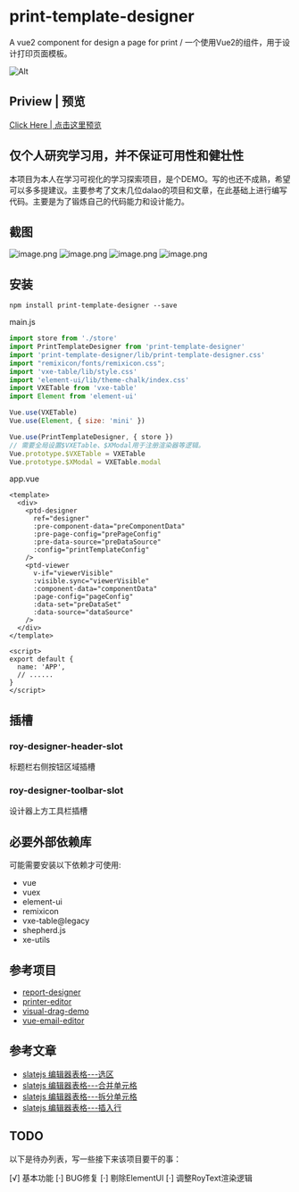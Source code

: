 # print-template-designer
A vue2 component for design a page for print / 一个使用Vue2的组件，用于设计打印页面模板。

![Alt](https://repobeats.axiom.co/api/embed/dd83a2eca0ff7a4c1772a68c4691980199f7caef.svg "Repobeats analytics image")

## Priview | 预览

[Click Here | 点击这里预览](https://royians.github.io/print-template-designer/)

## 仅个人研究学习用，并不保证可用性和健壮性

本项目为本人在学习可视化的学习探索项目，是个DEMO。写的也还不成熟，希望可以多多提建议。主要参考了文末几位dalao的项目和文章，在此基础上进行编写代码。主要是为了锻炼自己的代码能力和设计能力。

## 截图

![image.png](https://s2.loli.net/2022/11/29/mBilHMz8xuZeL3Y.png)
![image.png](https://s2.loli.net/2022/11/29/7Qpzd1N4XZDu9xE.png)
![image.png](https://s2.loli.net/2022/11/29/iPSO9GJQv41YZlj.png)
![image.png](https://s2.loli.net/2022/11/29/kQZwCrS41m6THAh.png)

## 安装

```shell
npm install print-template-designer --save
```

main.js

```javascript
import store from './store'
import PrintTemplateDesigner from 'print-template-designer'
import 'print-template-designer/lib/print-template-designer.css'
import "remixicon/fonts/remixicon.css";
import 'vxe-table/lib/style.css'
import 'element-ui/lib/theme-chalk/index.css'
import VXETable from 'vxe-table'
import Element from 'element-ui'

Vue.use(VXETable)
Vue.use(Element, { size: 'mini' })

Vue.use(PrintTemplateDesigner, { store })
// 需要全局设置$VXETable、$XModal用于注册渲染器等逻辑。
Vue.prototype.$VXETable = VXETable
Vue.prototype.$XModal = VXETable.modal
```

app.vue
```vue
<template>
  <div>
    <ptd-designer
      ref="designer"
      :pre-component-data="preComponentData"
      :pre-page-config="prePageConfig"
      :pre-data-source="preDataSource"
      :config="printTemplateConfig"
    />
    <ptd-viewer
      v-if="viewerVisible"
      :visible.sync="viewerVisible"
      :component-data="componentData"
      :page-config="pageConfig"
      :data-set="preDataSet"
      :data-source="dataSource"
    />
  </div>
</template>

<script>
export default {
  name: 'APP',
  // ......
}
</script>
```

## 插槽

### roy-designer-header-slot

标题栏右侧按钮区域插槽

### roy-designer-toolbar-slot

设计器上方工具栏插槽

## 必要外部依赖库

可能需要安装以下依赖才可使用:

- vue
- vuex
- element-ui
- remixicon
- vxe-table@legacy
- shepherd.js
- xe-utils

## 参考项目

- [report-designer](https://github.com/xinglie/report-designer)
- [printer-editor](https://github.com/xinglie/printer-editor)
- [visual-drag-demo](https://github.com/woai3c/visual-drag-demo)
- [vue-email-editor](https://github.com/unlayer/vue-email-editor)

## 参考文章

- [slatejs 编辑器表格---选区](https://juejin.cn/post/7077766418841731108)
- [slatejs 编辑器表格---合并单元格](https://juejin.cn/post/7080046216259567646)
- [slatejs 编辑器表格---拆分单元格](https://juejin.cn/post/7080710896082747399)
- [slatejs 编辑器表格---插入行](https://juejin.cn/post/7118925563858780174)

## TODO

以下是待办列表，写一些接下来该项目要干的事：

[√] 基本功能
[·] BUG修复
[·] 剔除ElementUI
[·] 调整RoyText渲染逻辑
